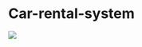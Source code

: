# Car-rental-system
[<img src="https://img.shields.io/badge/Visit%20My%20Web%20Page-Click%20Here-blue">](https://taniyaparochi.github.io/Car-rental-system/)


